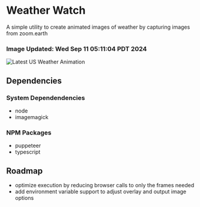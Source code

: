 # Weather Watch

A simple utility to create animated images of weather by capturing images from zoom.earth

### Image Updated: Wed Sep 11 05:11:04 PDT 2024

![Latest US Weather Animation](animations/2024-09-11.webp)

## Dependencies
### System Dependendencies
* node
* imagemagick
### NPM Packages
* puppeteer
* typescript

## Roadmap
* optimize execution by reducing browser calls to only the frames needed
* add environment variable support to adjust overlay and output image options
